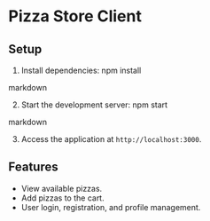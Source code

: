 # Pizza Store Client

## Setup

1. Install dependencies:
   npm install

markdown

2. Start the development server:
   npm start

markdown

3. Access the application at `http://localhost:3000`.

## Features

-  View available pizzas.
-  Add pizzas to the cart.
-  User login, registration, and profile management.
